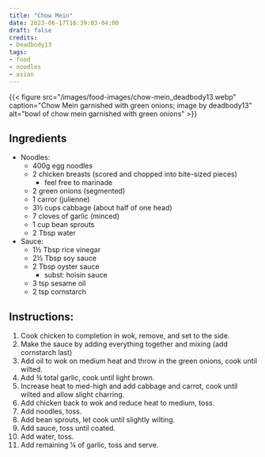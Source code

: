 ```yaml
---
title: "Chow Mein"
date: 2023-06-17T16:39:03-04:00
draft: false
credits:
- Deadbody13
tags:
- food
- noodles
- asian
---
```


{{< figure src="/images/food-images/chow-mein_deadbody13.webp" caption="Chow Mein garnished with green onions; image by deadbody13" alt="bowl of chow mein garnished with green onions" >}}

## Ingredients
- Noodles:
    - 400g egg noodles
    - 2 chicken breasts (scored and chopped into bite-sized pieces)
        - feel free to marinade
    - 2 green onions (segmented)
    - 1 carror (julienne)
    - 3&frac12; cups cabbage (about half of one head)
    - 7 cloves of garlic (minced)
    - 1 cup bean sprouts
    - 2 Tbsp water
- Sauce:
    - 1&frac12; Tbsp rice vinegar
    - 2&frac12; Tbsp soy sauce
    - 2 Tbsp oyster sauce
        - subst: hoisin sauce
    - 3 tsp sesame oil
    - 2 tsp cornstarch

## Instructions:
1. Cook chicken to completion in wok, remove, and set to the side.
1. Make the sauce by adding everything together and mixing (add cornstarch last)
1. Add oil to wok on medium heat and throw in the green onions, cook until wilted.
1. Add &frac34; total garlic, cook until light brown.
1. Increase heat to med-high and add cabbage and carrot, cook until wilted and allow slight charring.
1. Add chicken back to wok and reduce heat to medium, toss.
1. Add noodles, toss.
1. Add bean sprouts, let cook until slightly wilting.
1. Add sauce, toss until coated.
1. Add water, toss.
1. Add remaining &frac14; of garlic, toss and serve.
